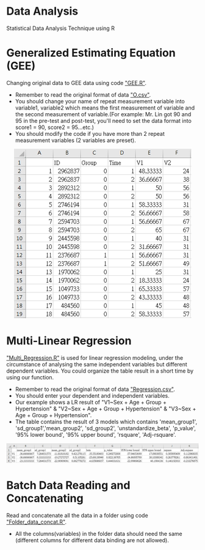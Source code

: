 # Data Analysis
Statistical Data Analysis Technique using R

# Generalized Estimating Equation (GEE)
Changing original data to GEE data using code ["GEE.R"](https://github.com/xup6YJ/Data-Analysis/blob/main/Code/GEE.R).
- Remember to read the original format of data ["O.csv"](https://github.com/xup6YJ/Data-Analysis/blob/main/Example%20Data/O.csv).
- You should change your name of repeat measurement variable into variable1, variable2 which means the first measurement of variable and the second measurement of variable.(For example: Mr. Lin got 90 and 95 in the pre-test and post-test, you'll need to set the data format into score1 = 90, score2 = 95...etc.)
- You should modify the code if you have more than 2 repeat measurement variables (2 variables are preset).

<p align="center">
  <img src="Example Picture/GEE.jpg">
</p>

# Multi-Linear Regression
["Multi_Regression.R"](https://github.com/xup6YJ/Data-Analysis/blob/main/Code/Multi_Regression.R) is used for linear regression modeling, under the circumstance of analysing the same independent variables but different dependent variables. You could organize the table result in a short time by using our function.
- Remember to read the original format of data ["Regression.csv"](https://github.com/xup6YJ/Data-Analysis/blob/main/Example%20Data/Regression.csv).
- You should enter your dependent and independent variables.
- Our example shows a LR result of "V1~Sex + Age + Group + Hypertension" & "V2~Sex + Age + Group + Hypertension" & "V3~Sex + Age + Group + Hypertension".
- The table contains the result of 3 models which contains 'mean_group1', 'sd_group1','mean_group2', 'sd_group2', 'unstandardize_beta', 'p_value', '95% lower bound', '95% upper bound', 'rsquare', 'Adj-rsquare'.

<p align="center">
  <img src="Example Picture/Multi-Regression.jpg">
</p>

# Batch Data Reading and Concatenating
Read and concatenate all the data in a folder using code ["Folder_data_concat.R"](https://github.com/xup6YJ/Data-Analysis/blob/main/Code/Folder_data_concat.R).
- All the columns(variables) in the folder data should need the same (different columns for different data binding are not allowed).
